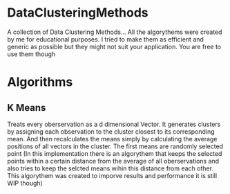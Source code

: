 # DataClusteringMethods
  A collection of Data Clustering Methods... All the algorythems were created by me for educational purposes. I tried to make them as efficient and generic as possible but they might not suit your application. You are free to use them though
# Algorithms
## K Means
Treats every oberservation as a d dimensional Vector. It generates clusters by assigning each observation to the cluster closest to its corresponding mean. And then recalculates the means simply by calculating the average positions of all vectors in the cluster. The first means are randomly selected point (In this implementation there is an algorythem that keeps the selected points within a certain distance from the average of all oberservations and also tries to keep the selcted means wihin this distance from each other. This algorythem was created to imporve results and performance it is still WIP though)
